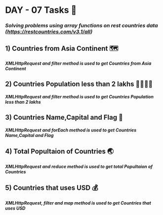 # DAY - 07 Tasks 🌟

### *Solving problems using array functions on rest countries data (https://restcountries.com/v3.1/all)*

##  1) Countries from Asia Continent 🗺

#### *XMLHttpRequest and filter method is used to get Countries from Asia Continent*

##  2) Countries Population less than 2 lakhs 🙍‍♂️🙎‍♀️

#### *XMLHttpRequest and filter method is used to get Countries Population less than 2 lakhs*

##  3) Countries Name,Capital and Flag 🚩

#### *XMLHttpRequest and forEach method is used to get Countries Name,Capital and Flag*

##  4) Total Popultaion of Countries 🌏

#### *XMLHttpRequest and reduce method is used to get total Popultaion of Countries*

##  5) Countries that uses USD 💰

#### *XMLHttpRequest, filter and map method is used to get Countries that uses USD*

